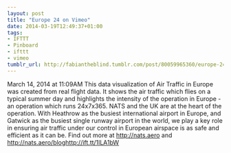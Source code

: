 ```yaml
---
layout: post
title: "Europe 24 on Vimeo"
date: 2014-03-19T12:49:37+01:00
tags:
- IFTTT
- Pinboard
- ifttt
- vimeo
tumblr_url: http://fabiantheblind.tumblr.com/post/80059965360/europe-24-on-vimeo
---
```

March 14, 2014 at 11:09AM
This data visualization of Air Traffic in Europe was created from real flight data. It shows the air traffic which flies on a typical summer day and highlights the intensity of the operation in Europe - an operation which runs 24x7x365. NATS and the UK are at the heart of the operation. With Heathrow as the busiest international airport in Europe, and Gatwick as the busiest single runway airport in the world, we play a key role in ensuring air traffic under our control in European airspace is as safe and efficient as it can be. Find out more at http://nats.aero and http://nats.aero/bloghttp://ift.tt/1lLA1bW
